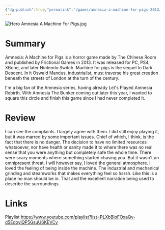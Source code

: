```yaml
---
{"dg-publish":true,"permalink":"/games/amnesia-a-machine-for-pigs-2013/","tags":["LP","games"],"created":"2023-12-08","updated":"2024-08-05"}
---
```



![Hero Amnesia A Machine For Pigs.jpg](/img/user/Attachments/Hero%20Amnesia%20A%20Machine%20For%20Pigs.jpg)

# Summary

Amnesia: A Machine for Pigs is a horror game made by The Chinese Room and published by Frictional Games in 2013. It was released for PC, PS4, XBone, and later Nintendo Switch. Machine for pigs is the sequel to Dark Descent. In it Oswald Mandus, industrialist, must traverse his great creation beneath the streets of London at the turn of the century.

I'm a big fan of the Amnesia series, having already Let's Played Amnesia Rebirth. With Amnesia The Bunker coming out later this year, I wanted to square this circle and finish this game since I had never completed it.

# Review

I can see the complaints. I largely agree with them. I did still enjoy playing it, but it was marred by some important issues. Chief of which, I think, is the fact that there is no danger. The decision to have no limited resources whatsoever, nor have health or sanity made it to where there was no real sense that you were anything but completely safe the whole time. There were scary moments where something started chasing you. But it wasn't an omnipresent threat. I will however say, I loved the general atmosphere. I loved the feeling of being inside the machine. The industrial and mechanical grinding and steamworks that makes everything feel so harsh. Like this is a place no man should be in. That and the excellent narration being used to describe the surroundings.

# Links

Playlist https://www.youtube.com/playlist?list=PLXbBIoFOxaQv-d5EdoylQP5GsuU6KEVCv
